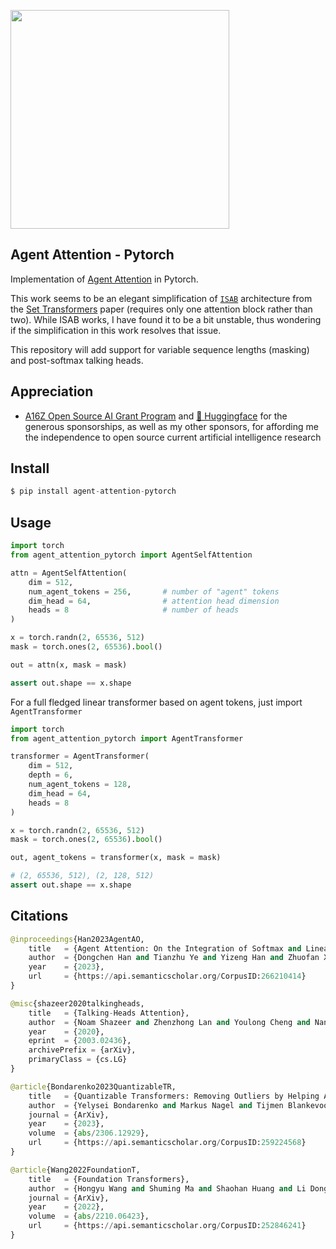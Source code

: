 <img src="./agent-attention.png" width="350px"></img>

## Agent Attention - Pytorch

Implementation of <a href="https://arxiv.org/abs/2312.08874">Agent Attention</a> in Pytorch.

This work seems to be an elegant simplification of <a href="https://github.com/lucidrains/isab-pytorch">`ISAB`</a> architecture from the <a href="https://arxiv.org/abs/1810.00825">Set Transformers</a> paper (requires only one attention block rather than two). While ISAB works, I have found it to be a bit unstable, thus wondering if the simplification in this work resolves that issue.

This repository will add support for variable sequence lengths (masking) and post-softmax talking heads.

## Appreciation

- <a href="https://a16z.com/supporting-the-open-source-ai-community/">A16Z Open Source AI Grant Program</a> and <a href="https://huggingface.co/">🤗 Huggingface</a> for the generous sponsorships, as well as my other sponsors, for affording me the independence to open source current artificial intelligence research

## Install

```py
$ pip install agent-attention-pytorch
```

## Usage

```py
import torch
from agent_attention_pytorch import AgentSelfAttention

attn = AgentSelfAttention(
    dim = 512,
    num_agent_tokens = 256,       # number of "agent" tokens
    dim_head = 64,                # attention head dimension
    heads = 8                     # number of heads
)

x = torch.randn(2, 65536, 512)
mask = torch.ones(2, 65536).bool()

out = attn(x, mask = mask)

assert out.shape == x.shape
```

For a full fledged linear transformer based on agent tokens, just import `AgentTransformer`

```py
import torch
from agent_attention_pytorch import AgentTransformer

transformer = AgentTransformer(
    dim = 512,
    depth = 6,
    num_agent_tokens = 128,
    dim_head = 64,
    heads = 8
)

x = torch.randn(2, 65536, 512)
mask = torch.ones(2, 65536).bool()

out, agent_tokens = transformer(x, mask = mask)

# (2, 65536, 512), (2, 128, 512)
assert out.shape == x.shape
```

## Citations

```py
@inproceedings{Han2023AgentAO,
    title   = {Agent Attention: On the Integration of Softmax and Linear Attention},
    author  = {Dongchen Han and Tianzhu Ye and Yizeng Han and Zhuofan Xia and Shiji Song and Gao Huang},
    year    = {2023},
    url     = {https://api.semanticscholar.org/CorpusID:266210414}
}
```

```py
@misc{shazeer2020talkingheads,
    title   = {Talking-Heads Attention}, 
    author  = {Noam Shazeer and Zhenzhong Lan and Youlong Cheng and Nan Ding and Le Hou},
    year    = {2020},
    eprint  = {2003.02436},
    archivePrefix = {arXiv},
    primaryClass = {cs.LG}
}
```

```py
@article{Bondarenko2023QuantizableTR,
    title   = {Quantizable Transformers: Removing Outliers by Helping Attention Heads Do Nothing},
    author  = {Yelysei Bondarenko and Markus Nagel and Tijmen Blankevoort},
    journal = {ArXiv},
    year    = {2023},
    volume  = {abs/2306.12929},
    url     = {https://api.semanticscholar.org/CorpusID:259224568}
}
```

```py
@article{Wang2022FoundationT,
    title   = {Foundation Transformers},
    author  = {Hongyu Wang and Shuming Ma and Shaohan Huang and Li Dong and Wenhui Wang and Zhiliang Peng and Yu Wu and Payal Bajaj and Saksham Singhal and Alon Benhaim and Barun Patra and Zhun Liu and Vishrav Chaudhary and Xia Song and Furu Wei},
    journal = {ArXiv},
    year    = {2022},
    volume  = {abs/2210.06423},
    url     = {https://api.semanticscholar.org/CorpusID:252846241}
}
```
